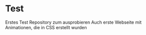 # Test
Erstes Test Repository zum ausprobieren
Auch erste Webseite mit Animationen, die in CSS erstellt wurden
